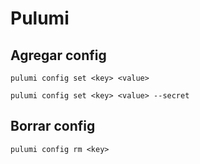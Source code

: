 # Pulumi

## Agregar config
```
pulumi config set <key> <value>

pulumi config set <key> <value> --secret
```


## Borrar config
```
pulumi config rm <key>
```